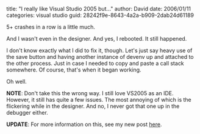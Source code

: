 
title: "I really like Visual Studio 2005 but..."
author: David
date: 2006/01/11
categories: visual studio
guid: 28242f9e-8643-4a2a-b909-2dab24d61189

5+ crashes in a row is a little much.

And I wasn't even in the designer. And yes, I rebooted. It still happened.

I don't know exactly what I did to fix it, though. Let's just say heavy use of the save button and having another instance of devenv up and attached to the other process. Just in case I needed to copy and paste a call stack somewhere. Of course, that's when it began working.

Oh well.

**NOTE**: Don't take this the wrong way. I still love VS2005 as an IDE. However, it still has quite a few issues. The most annoying of which is the flickering while in the designer. And no, I never got that one up in the debugger either.

**UPDATE**: For more information on this, see my new post [here](http://www.mohundro.com/blog/PermaLink,guid,a59a8f4f-a64d-431a-95b2-93f924c6a48a.aspx).

